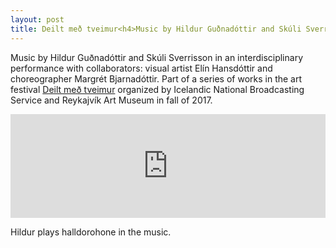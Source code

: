 ```yaml
---
layout: post
title: Deilt með tveimur<h4>Music by Hildur Guðnadóttir and Skúli Sverrisson</h4>
---
```

Music by Hildur Guðnadóttir and Skúli Sverrisson in an interdisciplinary performance with collaborators: visual artist Elín Hansdóttir and choreographer Margrét Bjarnadóttir. Part of a series of works in the art festival [Deilt með tveimur](http://www.ruv.is/frett/deila-tonleikum-med-tveimur) organized by Icelandic National Broadcasting Service and Reykajvík Art Museum in fall of 2017.

<iframe width="100%" height="166" scrolling="no" frameborder="no" src="https://w.soundcloud.com/player/?url=https%3A//api.soundcloud.com/tracks/365528189&amp;color=%2321150c&amp;auto_play=false&amp;hide_related=false&amp;show_comments=true&amp;show_user=true&amp;show_reposts=false&amp;show_teaser=true"></iframe>

Hildur plays halldorohone in the music.
